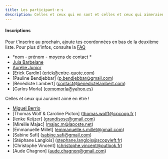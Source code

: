 ```yaml
---
title: Les participant·e·s
description: Celles et ceux qui en sont et celles et ceux qui aimeraient en être !
---
```


#### Inscriptions

Pour t'inscrire au prochain, ajoute tes coordonnées en bas de la deuxième liste.
Pour plus d'infos, consulte la [FAQ](http://walkingdev.fr/#walkingdev/cnv/blob/master/v-34/faq.md)

* *nom - prénom - moyens de contact *
* [Juia Barbelane](mailto:julia.barbelane@gmail.com)
* [Aurélie Junior](mailto:aurelie.junior@gmail.com)
* [Erick Gardin] (erick@entre-quote.com)
* [Pauline Bendjebbar] (p.bendjebbar@gmail.com)
* [Bénédicte Lambert] (contact@benedictelambert.com)
* [Carlos Morla] (comomorla@yahoo.es)

Celles et ceux qui auraient aimé en être !
* [Miguel Berrio](miguel.berrio.rodriguez@gmail.com)
* [Thomas Wolf & Caroline Picton] (thomas.wolff@cpcoop.fr )
* [Ienke Keijzer] (grandisose@gmail.com) 
* [Mireille Majac] (majac.m@laposte.net)
* [Emmanuelle Millet] (emmanuelle.s.millet@gmail.com)
* [Sabine Safi] (sabine.safi@gmail.com)
* [Stéphane Langlois] (stephane.langlois@scopyleft.fr)
* [Christophe Vincent] (christophe.vincent@outlook.fr)
* [Aude Chagnon] (aude.chagnon@gmail.com)

